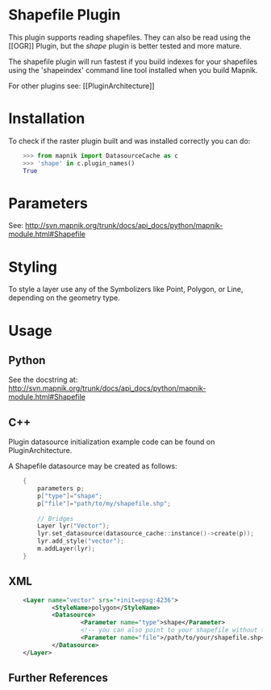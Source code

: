 <!-- Name: ShapeFile -->
<!-- Version: 2 -->
<!-- Last-Modified: 2009/12/11 13:26:05 -->
<!-- Author: springmeyer -->
# Shapefile Plugin

This plugin supports reading shapefiles. They can also be read using the [[OGR]] Plugin, but the *shape* plugin is better tested and more mature.

The shapefile plugin will run fastest if you build indexes for your shapefiles using the 'shapeindex' command line tool installed when you build Mapnik.

For other plugins see: [[PluginArchitecture]]

# Installation

To check if the raster plugin built and was installed correctly you can do:

```python
    >>> from mapnik import DatasourceCache as c
    >>> 'shape' in c.plugin_names()
    True
```

# Parameters

See: http://svn.mapnik.org/trunk/docs/api_docs/python/mapnik-module.html#Shapefile

# Styling

To style a layer use any of the Symbolizers like Point, Polygon, or Line, depending on the geometry type.

# Usage

## Python

See the docstring at: http://svn.mapnik.org/trunk/docs/api_docs/python/mapnik-module.html#Shapefile

## C++

Plugin datasource initialization example code can be found on PluginArchitecture.

A Shapefile datasource may be created as follows:

```cpp
    {
        parameters p;
        p["type"]="shape";
        p["file"]="path/to/my/shapefile.shp";
    
        // Bridges
        Layer lyr("Vector");
        lyr.set_datasource(datasource_cache::instance()->create(p));
        lyr.add_style("vector");
        m.addLayer(lyr);
    }
```

## XML

```xml
    <Layer name="vector" srs="+init=epsg:4236">
            <StyleName>polygon</StyleName>
            <Datasource>
                    <Parameter name="type">shape</Parameter>
                    <!-- you can also point to your shapefile without the 'shp' extention -->
                    <Parameter name="file">/path/to/your/shapefile.shp</Parameter>
            </Datasource>
    </Layer>
```

## Further References
